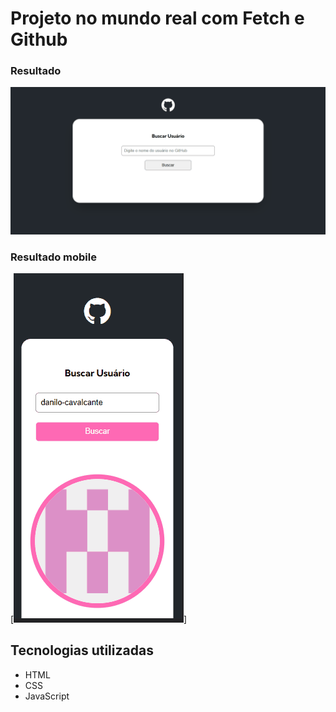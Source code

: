 # Projeto no mundo real com Fetch e Github

### Resultado

<img src="src/result/result.gif" alt="resultado mostrado na tela">

### Resultado mobile

[<img src="src/result/result-mobile.gif" alt="resultado mostrado na tela">]

## Tecnologias utilizadas

- HTML
- CSS
- JavaScript
